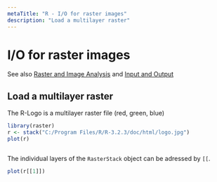 ```yaml
---
metaTitle: "R - I/O for raster images"
description: "Load a multilayer raster"
---
```


# I/O for raster images


See also [Raster and Image Analysis](http://stackoverflow.com/documentation/r/3726) and [Input and Output](http://stackoverflow.com/documentation/r/5543)



## Load a multilayer raster


The R-Logo is a multilayer raster file (red, green, blue)

```r
library(raster)
r <- stack("C:/Program Files/R/R-3.2.3/doc/html/logo.jpg")
plot(r)

```

[<img src="http://i.stack.imgur.com/9jVrN.png" alt="" />](http://i.stack.imgur.com/9jVrN.png)

The individual layers of the `RasterStack` object can be adressed by `[[`.

```r
plot(r[[1]])

```

[<img src="http://i.stack.imgur.com/tOgqL.png" alt="" />](http://i.stack.imgur.com/tOgqL.png)


